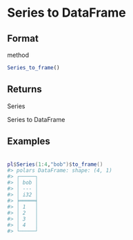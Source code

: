 # Series to DataFrame

## Format

method

```r
Series_to_frame()
```

## Returns

Series

Series to DataFrame

## Examples

<pre class='r-example'> <code> <span class='r-in'><span></span></span>
<span class='r-in'><span><span class='va'>pl</span><span class='op'>$</span><span class='fu'>Series</span><span class='op'>(</span><span class='fl'>1</span><span class='op'>:</span><span class='fl'>4</span>,<span class='st'>"bob"</span><span class='op'>)</span><span class='op'>$</span><span class='fu'>to_frame</span><span class='op'>(</span><span class='op'>)</span></span></span>
<span class='r-out co'><span class='r-pr'>#&gt;</span> polars DataFrame: shape: (4, 1)</span>
<span class='r-out co'><span class='r-pr'>#&gt;</span> ┌─────┐</span>
<span class='r-out co'><span class='r-pr'>#&gt;</span> │ bob │</span>
<span class='r-out co'><span class='r-pr'>#&gt;</span> │ --- │</span>
<span class='r-out co'><span class='r-pr'>#&gt;</span> │ i32 │</span>
<span class='r-out co'><span class='r-pr'>#&gt;</span> ╞═════╡</span>
<span class='r-out co'><span class='r-pr'>#&gt;</span> │ 1   │</span>
<span class='r-out co'><span class='r-pr'>#&gt;</span> │ 2   │</span>
<span class='r-out co'><span class='r-pr'>#&gt;</span> │ 3   │</span>
<span class='r-out co'><span class='r-pr'>#&gt;</span> │ 4   │</span>
<span class='r-out co'><span class='r-pr'>#&gt;</span> └─────┘</span>
 </code></pre>